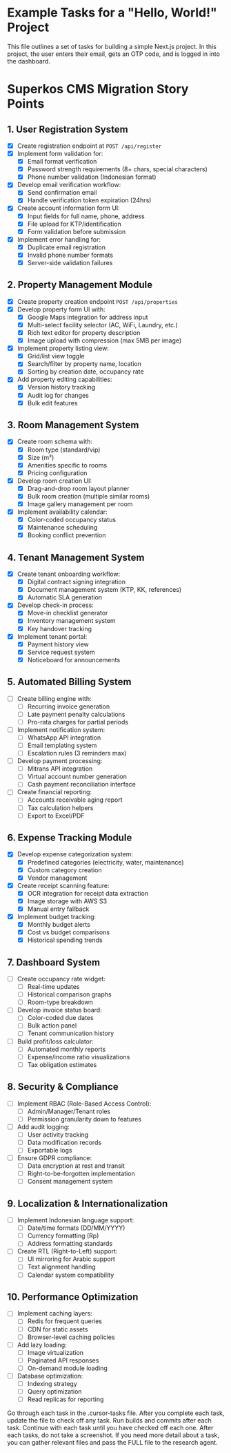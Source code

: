 # Example Tasks for a "Hello, World!" Project

This file outlines a set of tasks for building a simple Next.js project. In this project, the user enters their email, gets an OTP code, and is logged in into the dashboard.

# Superkos CMS Migration Story Points

## 1. User Registration System

- [x] Create registration endpoint at `POST /api/register`
- [x] Implement form validation for:
  - [x] Email format verification
  - [x] Password strength requirements (8+ chars, special characters)
  - [x] Phone number validation (Indonesian format)
- [x] Develop email verification workflow:
  - [x] Send confirmation email
  - [x] Handle verification token expiration (24hrs)
- [x] Create account information form UI:
  - [x] Input fields for full name, phone, address
  - [x] File upload for KTP/identification
  - [x] Form validation before submission
- [x] Implement error handling for:
  - [x] Duplicate email registration
  - [x] Invalid phone number formats
  - [x] Server-side validation failures

## 2. Property Management Module

- [x] Create property creation endpoint `POST /api/properties`
- [x] Develop property form UI with:
  - [x] Google Maps integration for address input
  - [x] Multi-select facility selector (AC, WiFi, Laundry, etc.)
  - [x] Rich text editor for property description
  - [x] Image upload with compression (max 5MB per image)
- [x] Implement property listing view:
  - [x] Grid/list view toggle
  - [x] Search/filter by property name, location
  - [x] Sorting by creation date, occupancy rate
- [x] Add property editing capabilities:
  - [x] Version history tracking
  - [x] Audit log for changes
  - [x] Bulk edit features

## 3. Room Management System

- [x] Create room schema with:
  - [x] Room type (standard/vip)
  - [x] Size (m²)
  - [x] Amenities specific to rooms
  - [x] Pricing configuration
- [x] Develop room creation UI:
  - [x] Drag-and-drop room layout planner
  - [x] Bulk room creation (multiple similar rooms)
  - [x] Image gallery management per room
- [x] Implement availability calendar:
  - [x] Color-coded occupancy status
  - [x] Maintenance scheduling
  - [x] Booking conflict prevention

## 4. Tenant Management System

- [x] Create tenant onboarding workflow:
  - [x] Digital contract signing integration
  - [x] Document management system (KTP, KK, references)
  - [x] Automatic SLA generation
- [x] Develop check-in process:
  - [x] Move-in checklist generator
  - [x] Inventory management system
  - [x] Key handover tracking
- [x] Implement tenant portal:
  - [x] Payment history view
  - [x] Service request system
  - [x] Noticeboard for announcements

## 5. Automated Billing System

- [ ] Create billing engine with:
  - [ ] Recurring invoice generation
  - [ ] Late payment penalty calculations
  - [ ] Pro-rata charges for partial periods
- [ ] Implement notification system:
  - [ ] WhatsApp API integration
  - [ ] Email templating system
  - [ ] Escalation rules (3 reminders max)
- [ ] Develop payment processing:
  - [ ] Mitrans API integration
  - [ ] Virtual account number generation
  - [ ] Cash payment reconciliation interface
- [ ] Create financial reporting:
  - [ ] Accounts receivable aging report
  - [ ] Tax calculation helpers
  - [ ] Export to Excel/PDF

## 6. Expense Tracking Module

- [x] Develop expense categorization system:
  - [x] Predefined categories (electricity, water, maintenance)
  - [x] Custom category creation
  - [x] Vendor management
- [x] Create receipt scanning feature:
  - [x] OCR integration for receipt data extraction
  - [x] Image storage with AWS S3
  - [x] Manual entry fallback
- [x] Implement budget tracking:
  - [x] Monthly budget alerts
  - [x] Cost vs budget comparisons
  - [x] Historical spending trends

## 7. Dashboard System

- [ ] Create occupancy rate widget:
  - [ ] Real-time updates
  - [ ] Historical comparison graphs
  - [ ] Room-type breakdown
- [ ] Develop invoice status board:
  - [ ] Color-coded due dates
  - [ ] Bulk action panel
  - [ ] Tenant communication history
- [ ] Build profit/loss calculator:
  - [ ] Automated monthly reports
  - [ ] Expense/income ratio visualizations
  - [ ] Tax obligation estimates

## 8. Security & Compliance

- [ ] Implement RBAC (Role-Based Access Control):
  - [ ] Admin/Manager/Tenant roles
  - [ ] Permission granularity down to features
- [ ] Add audit logging:
  - [ ] User activity tracking
  - [ ] Data modification records
  - [ ] Exportable logs
- [ ] Ensure GDPR compliance:
  - [ ] Data encryption at rest and transit
  - [ ] Right-to-be-forgotten implementation
  - [ ] Consent management system

## 9. Localization & Internationalization

- [ ] Implement Indonesian language support:
  - [ ] Date/time formats (DD/MM/YYYY)
  - [ ] Currency formatting (Rp)
  - [ ] Address formatting standards
- [ ] Create RTL (Right-to-Left) support:
  - [ ] UI mirroring for Arabic support
  - [ ] Text alignment handling
  - [ ] Calendar system compatibility

## 10. Performance Optimization

- [ ] Implement caching layers:
  - [ ] Redis for frequent queries
  - [ ] CDN for static assets
  - [ ] Browser-level caching policies
- [ ] Add lazy loading:
  - [ ] Image virtualization
  - [ ] Paginated API responses
  - [ ] On-demand module loading
- [ ] Database optimization:
  - [ ] Indexing strategy
  - [ ] Query optimization
  - [ ] Read replicas for reporting

Go through each task in the .cursor-tasks file. After you complete each task, update the file to check off any task. Run builds and commits after each task. Continue with each task until you have checked off each one. After each tasks, do not take a screenshot. If you need more detail about a task, you can gather relevant files and pass the FULL file to the research agent.
